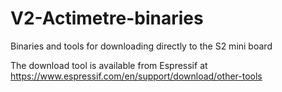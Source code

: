 # V2-Actimetre-binaries
Binaries and tools for downloading directly to the S2 mini board

The download tool is available from Espressif at https://www.espressif.com/en/support/download/other-tools
